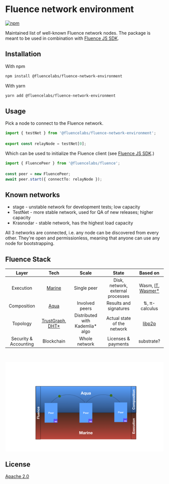 # Fluence network environment

[![npm](https://img.shields.io/npm/v/@fluencelabs/fluence-network-environment)](https://www.npmjs.com/package/@fluencelabs/fluence-network-environment)

Maintained list of well-known Fluence network nodes. The package is meant to be used in combination with [Fluence JS SDK](https://github.com/fluencelabs/fluence-js).

## Installation

With npm

```bash
npm install @fluencelabs/fluence-network-environment
```

With yarn

```bash
yarn add @fluencelabs/fluence-network-environment
```

## Usage

Pick a node to connect to the Fluence network.

```typescript
import { testNet } from '@fluencelabs/fluence-network-environment';

export const relayNode = testNet[0];
```

Which can be used to initialize the Fluence client (see [Fluence JS SDK](https://github.com/fluencelabs/fluence-js).)

```typescript
import { FluencePeer } from '@fluencelabs/fluence';

const peer = new FluencePeer;
await peer.start({ connectTo: relayNode });
```

## Known networks

- stage - unstable network for development tests; low capacity
- TestNet - more stable network, used for QA of new releases; higher capacity
- Krasnodar - stable network, has the highest load capacity

All 3 networks are connected, i.e. any node can be discovered from every other. They're open and permissionless, meaning that anyone can use any node for bootstrapping.


## Fluence Stack

|         Layer         |                                                               Tech                                                               |              Scale              |               State               |                          Based on                          |
| :-------------------: | :------------------------------------------------------------------------------------------------------------------------------: | :-----------------------------: | :-------------------------------: | :--------------------------------------------------------: |
|       Execution       |                                            [Marine](https://github.com/fluencelabs/marine)                                             |           Single peer           | Disk, network, external processes | Wasm, [IT](https://github.com/fluencelabs/interface-types), [Wasmer*](https://github.com/fluencelabs/wasmer) |
|      Composition      |                                     [Aqua](https://github.com/fluencelabs/aqua)                                      |         Involved peers          |      Results and signatures       |                       ⇅, π-calculus                        |
|       Topology        | [TrustGraph](https://github.com/fluencelabs/fluence/tree/master/trust-graph), [DHT*](https://github.com/fluencelabs/rust-libp2p) | Distributed with Kademlia* algo |    Actual state of the network    |      [libp2p](https://github.com/libp2p/rust-libp2p)       |
| Security & Accounting |                                                            Blockchain                                                            |          Whole network          |        Licenses & payments        |                         substrate?                         |

<br/>

<p width="100%">
<img alt="aquamarine scheme" align="center" src="doc/image.png"/>
</p>


## License

[Apache 2.0](https://github.com/fluencelabs/fluence/blob/trustless_computing/LICENSE.md)
